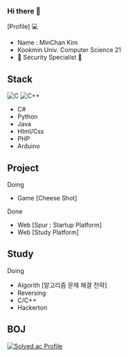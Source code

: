 ### Hi there 👋

[Profile] 💻
  - Name : MinChan Kim
  - Kookmin Univ. Computer Science 21
  - 📖 Security Specialist 📖

## Stack
![C](https://img.shields.io/badge/C-A8B9CC.svg?&style=for-the-badge&logo=C&logoColor=A8B9CC)
![C++](https://img.shields.io/badge/C++-00599C.svg?&style=for-the-badge&logo=C++&logoColor=00599C)
  - C#
  - Python
  - Java
  - Html/Css
  - PHP
  - Arduino
  
## Project 

Doing
  - Game [Cheese Shot]
  
Done
  - Web [Spur : Startup Platform]
  - Web [Study Platform]
  
## Study

Doing
  - Algorith [알고리즘 문제 해결 전략]
  - Reversing
  - C/C++
  - Hackerton
  
## BOJ
[![Solved.ac Profile](http://mazassumnida.wtf/api/v2/generate_badge?boj=kmc0487)](https://solved.ac/kmc0487/)
